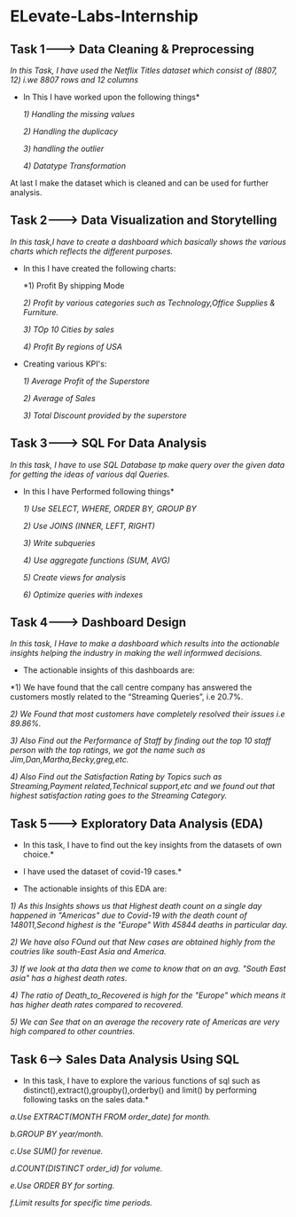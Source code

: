 # ELevate-Labs-Internship

## Task 1---> Data Cleaning & Preprocessing

*In this Task, I have used the Netflix Titles dataset which consist  of (8807, 12) i.we 8807 rows and 12 columns*

* In This I have worked upon the following things*
  
  *1) Handling the missing values*
  
  *2) Handling the duplicacy*
     
  *3) handling the outlier*
     
  *4) Datatype Transformation*

At  last I make the dataset which is cleaned and can be used for further analysis.


## Task 2---> Data Visualization and Storytelling

*In this task,I have to create a dashboard which basically shows the various charts which reflects the different purposes.*

* In this I have created the following charts:
  
   *1) Profit By shipping Mode
  
   *2) Profit by various categories such as Technology,Office Supplies & Furniture.*
       
   *3) TOp 10 Cities by sales*
       
   *4) Profit By regions of USA*
   
* Creating various KPI's:
  
   *1) Average Profit of the Superstore*
  
    *2) Average of Sales*
       
    *3) Total Discount provided by the superstore*
  

## Task 3---> SQL For Data Analysis

*In this task, I have to use SQL Database tp make query over the given data for getting the ideas of various dql Queries.*

* In this I have Performed following things*

  *1) Use SELECT, WHERE, ORDER BY, GROUP BY*
  
  *2) Use JOINS (INNER, LEFT, RIGHT)*
     
  *3) Write subqueries*
     
  *4) Use aggregate functions (SUM, AVG)*
     
  *5) Create views for analysis*
     
  *6) Optimize queries with indexes*

## Task 4---> Dashboard Design

*In this task, I Have to make a dashboard which results into the actionable insights helping the industry in making the well informwed decisions.*

* The actionable insights of this dashboards are:

*1) We have found that the call centre company has answered the customers mostly related to the “Streaming Queries”, i.e  20.7%.

*2) We Found that most customers have completely resolved their issues i.e 89.86%.*
   
*3) Also Find out the Performance of Staff by finding out the top 10 staff person with the top ratings, we got the name such as Jim,Dan,Martha,Becky,greg,etc.*
   
*4) Also Find out the Satisfaction Rating by Topics such as Streaming,Payment related,Technical support,etc and we found out that highest satisfaction rating goes to the Streaming Category.*

## Task 5---> Exploratory Data Analysis (EDA)

* In this task, I have to find out the key insights from the datasets of own choice.*

* I have used the dataset of covid-19 cases.*

* The actionable insights of this EDA are:

*1) As this Insights shows us that Highest death count on a single day happened in "Americas" due to Covid-19 with the death count of 148011,Second highest is the "Europe" With 45844 deaths in particular day.*

*2) We have also FOund out that New cases are obtained highly from the coutries like south-East Asia and America.*

*3) If we look at tha data then we come to know that on an avg. "South East asia" has a highest death rates.*

*4) The ratio of Death_to_Recovered is high for the "Europe" which means it has higher death rates compared to recovered.*

*5) We can See that on an average the recovery rate of Americas are very high compared to other countries.*

## Task 6--> Sales Data Analysis Using SQL

* In this task, I have to explore the various functions of sql such as distinct(),extract(),groupby(),orderby() and limit() by performing following tasks on the sales data.*

*a.Use EXTRACT(MONTH FROM order_date) for month.*

*b.GROUP BY year/month.*

*c.Use SUM() for revenue.*

*d.COUNT(DISTINCT order_id) for volume.*

*e.Use ORDER BY for sorting.*

*f.Limit results for specific time periods.*
